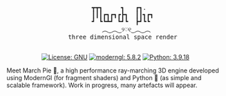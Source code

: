 <div align="center">
    <pre>
    ┳┳┓     ┓   ┏┓.  
    ┃┃┃┏┓┏┓┏┣┓  ┃┃┓┏┓
    ┛ ┗┗┻┛ ┗┛┗  ┣┛┗┗ 
      ︵‿︵‿୨♡୧‿︵‿︵
	three dimensional space render
  </pre>

  [![License: GNU](https://img.shields.io/badge/License-GNU-b53045?style=for-the-badge)](https://www.gnu.org/)
  [![moderngl: 5.8.2](https://img.shields.io/badge/moderngl-5.8.2-4ab546?style=for-the-badge)](https://github.com/moderngl/moderngl)
  [![Python: 3.9.18](https://img.shields.io/badge/Python-3.9.18-4684b5?style=for-the-badge)](https://www.python.org/)

</div>

Meet March Pie 🥧, a high performance ray-marching 3D engine developed using ModernGl (for fragment shaders) and Python 🐍 (as simple and scalable framework). Work in progress, many artefacts will appear.
